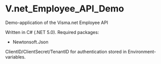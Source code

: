# V.net_Employee_API_Demo
Demo-application of the Visma.net Employee API

Written in C# (.NET 5.0).
Required packages:
 - Newtonsoft.Json

ClientID/ClientSecret/TenantID for authentication stored in Environment-variables.
